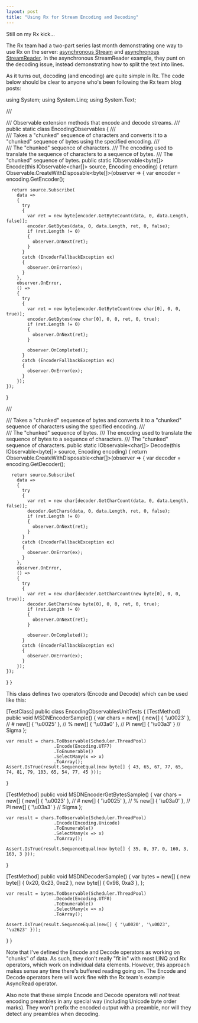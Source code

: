 ```yaml
---
layout: post
title: "Using Rx for Stream Encoding and Decoding"
---
```

Still on my Rx kick...

The Rx team had a two-part series last month demonstrating one way to use Rx on the server: [asynchronous Stream](http://blogs.msdn.com/b/jeffva/archive/2010/07/23/rx-on-the-server-part-1-of-n-asynchronous-system-io-stream-reading.aspx) and [asynchronous StreamReader](http://blogs.msdn.com/b/jeffva/archive/2010/07/26/rx-on-the-server-part-2-of-n-asynchronous-streamreader.aspx). In the asynchronous StreamReader example, they punt on the decoding issue, instead demonstrating how to split the text into lines.

As it turns out, decoding (and encoding) are quite simple in Rx. The code below should be clear to anyone who's been following the Rx team blog posts:

using System;
using System.Linq;
using System.Text;

/// <summary>
/// Observable extension methods that encode and decode streams.
/// </summary>
public static class EncodingObservables
{
  /// <summary>
  /// Takes a "chunked" sequence of characters and converts it to a "chunked" sequence of bytes using the specified encoding.
  /// </summary>
  /// <param name="source">The "chunked" sequence of characters.</param>
  /// <param name="encoding">The encoding used to translate the sequence of characters to a sequence of bytes.</param>
  /// <returns>The "chunked" sequence of bytes.</returns>
  public static IObservable<byte[]> Encode(this IObservable<char[]> source, Encoding encoding)
  {
    return Observable.CreateWithDisposable<byte[]>(observer =>
    {
      var encoder = encoding.GetEncoder();

      return source.Subscribe(
        data =>
        {
          try
          {
            var ret = new byte[encoder.GetByteCount(data, 0, data.Length, false)];
            encoder.GetBytes(data, 0, data.Length, ret, 0, false);
            if (ret.Length != 0)
            {
              observer.OnNext(ret);
            }
          }
          catch (EncoderFallbackException ex)
          {
            observer.OnError(ex);
          }
        },
        observer.OnError,
        () =>
        {
          try
          {
            var ret = new byte[encoder.GetByteCount(new char[0], 0, 0, true)];
            encoder.GetBytes(new char[0], 0, 0, ret, 0, true);
            if (ret.Length != 0)
            {
              observer.OnNext(ret);
            }

            observer.OnCompleted();
          }
          catch (EncoderFallbackException ex)
          {
            observer.OnError(ex);
          }
        });
    });
  }

  /// <summary>
  /// Takes a "chunked" sequence of bytes and converts it to a "chunked" sequence of characters using the specified encoding.
  /// </summary>
  /// <param name="source">The "chunked" sequence of bytes.</param>
  /// <param name="encoding">The encoding used to translate the sequence of bytes to a sequence of characters.</param>
  /// <returns>The "chunked" sequence of characters.</returns>
  public static IObservable<char[]> Decode(this IObservable<byte[]> source, Encoding encoding)
  {
    return Observable.CreateWithDisposable<char[]>(observer =>
    {
      var decoder = encoding.GetDecoder();

      return source.Subscribe(
        data =>
        {
          try
          {
            var ret = new char[decoder.GetCharCount(data, 0, data.Length, false)];
            decoder.GetChars(data, 0, data.Length, ret, 0, false);
            if (ret.Length != 0)
            {
              observer.OnNext(ret);
            }
          }
          catch (EncoderFallbackException ex)
          {
            observer.OnError(ex);
          }
        },
        observer.OnError,
        () =>
        {
          try
          {
            var ret = new char[decoder.GetCharCount(new byte[0], 0, 0, true)];
            decoder.GetChars(new byte[0], 0, 0, ret, 0, true);
            if (ret.Length != 0)
            {
              observer.OnNext(ret);
            }

            observer.OnCompleted();
          }
          catch (EncoderFallbackException ex)
          {
            observer.OnError(ex);
          }
        });
    });
  }
}

This class defines two operators (Encode and Decode) which can be used like this:

[TestClass]
public class EncodingObservablesUnitTests
{
  [TestMethod]
  public void MSDNEncoderSample()
  {
    var chars = new[]
    {
      new[] { '\u0023' }, // #
      new[] { '\u0025' }, // %
      new[] { '\u03a0' }, // Pi
      new[] { '\u03a3' } // Sigma
    };

    var result = chars.ToObservable(Scheduler.ThreadPool)
                      .Encode(Encoding.UTF7)
                      .ToEnumerable()
                      .SelectMany(x => x)
                      .ToArray();
    Assert.IsTrue(result.SequenceEqual(new byte[] { 43, 65, 67, 77, 65, 74, 81, 79, 103, 65, 54, 77, 45 }));
  }

  [TestMethod]
  public void MSDNEncoderGetBytesSample()
  {
    var chars = new[]
    {
      new[] { '\u0023' }, // #
      new[] { '\u0025' }, // %
      new[] { '\u03a0' }, // Pi
      new[] { '\u03a3' } // Sigma
    };

    var result = chars.ToObservable(Scheduler.ThreadPool)
                      .Encode(Encoding.Unicode)
                      .ToEnumerable()
                      .SelectMany(x => x)
                      .ToArray();

    Assert.IsTrue(result.SequenceEqual(new byte[] { 35, 0, 37, 0, 160, 3, 163, 3 }));
  }

  [TestMethod]
  public void MSDNDecoderSample()
  {
    var bytes = new[]
    {
      new byte[] { 0x20, 0x23, 0xe2 },
      new byte[] { 0x98, 0xa3 },
    };

    var result = bytes.ToObservable(Scheduler.ThreadPool)
                      .Decode(Encoding.UTF8)
                      .ToEnumerable()
                      .SelectMany(x => x)
                      .ToArray();

    Assert.IsTrue(result.SequenceEqual(new[] { '\u0020', '\u0023', '\u2623' }));
  }
}

Note that I've defined the Encode and Decode operators as working on "chunks" of data. As such, they don't really "fit in" with most LINQ and Rx operators, which work on individual data elements. However, this approach makes sense any time there's buffered reading going on. The Encode and Decode operators here will work fine with the Rx team's example AsyncRead operator.

Also note that these simple Encode and Decode operators will _not_ treat encoding preambles in any special way (including Unicode byte order marks). They won't prefix the encoded output with a preamble, nor will they detect any preambles when decoding.

